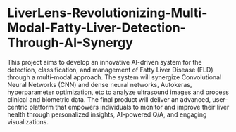 # LiverLens-Revolutionizing-Multi-Modal-Fatty-Liver-Detection-Through-AI-Synergy
This project aims to develop an innovative AI-driven system for the detection, classification, and management of Fatty Liver Disease (FLD) through a multi-modal approach. The system will synergize Convolutional Neural Networks (CNN) and dense neural networks, Autokeras, hyperparameter optimization, etc to analyze ultrasound images and process clinical and biometric data. The final product will deliver an advanced, user-centric platform that empowers individuals to monitor and improve their liver health through personalized insights, AI-powered Q/A, and engaging visualizations.   
